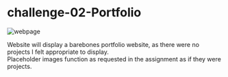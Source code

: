 # challenge-02-Portfolio
![webpage](https://user-images.githubusercontent.com/51300208/223227088-7263b832-9346-4282-ac80-4681f3e0c6e9.png)

Website will display a barebones portfolio website, as there were no projects I felt appropriate to display.  
Placeholder images function as requested in the assignment as if they were projects.
